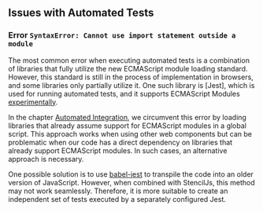 ## Issues with Automated Tests

### Error `SyntaxError: Cannot use import statement outside a module`

The most common error when executing automated tests is a combination of libraries that fully utilize the new ECMAScript module loading standard. However, this standard is still in the process of implementation in browsers, and some libraries only partially utilize it. One such library is [Jest], which is used for running automated tests, and it supports ECMAScript Modules [experimentally](https://jestjs.io/docs/ecmascript-modules).

In the chapter [Automated Integration](../01.Web-Components/003-ci.md), we circumvent this error by loading libraries that already assume support for ECMAScript modules in a global script. This approach works when using other web components but can be problematic when our code has a direct dependency on libraries that already support ECMAScript modules. In such cases, an alternative approach is necessary.

One possible solution is to use [babel-jest](https://github.com/jestjs/jest/tree/main/packages/babel-jest#setup) to transpile the code into an older version of JavaScript. However, when combined with StencilJs, this method may not work seamlessly. Therefore, it is more suitable to create an independent set of tests executed by a separately configured Jest.
